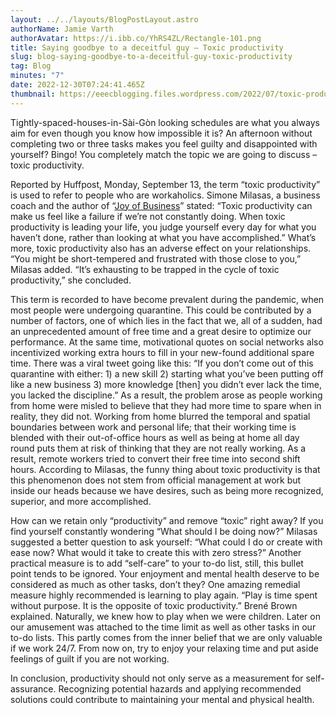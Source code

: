 ```yaml
---
layout: ../../layouts/BlogPostLayout.astro
authorName: Jamie Varth
authorAvatar: https://i.ibb.co/YhRS4ZL/Rectangle-101.png
title: Saying goodbye to a deceitful guy – Toxic productivity
slug: blog-saying-goodbye-to-a-deceitful-guy-toxic-productivity
tag: Blog
minutes: "7"
date: 2022-12-30T07:24:41.465Z
thumbnail: https://eeecblogging.files.wordpress.com/2022/07/toxic-productvt-01.jpg?w=3136
---
```

Tightly-spaced-houses-in-Sài-Gòn looking schedules are what you always aim for even though you know how impossible it is? An afternoon without completing two or three tasks makes you feel guilty and disappointed with yourself? Bingo! You completely match the topic we are going to discuss – toxic productivity.

Reported by Huffpost, Monday, September 13, the term “toxic productivity” is used to refer to people who are workaholics. Simone Milasas, a business coach and the author of “[Joy of Business](https://www.amazon.com/Joy-Business-Simone-Milasas/dp/1939261015?tag=brittanyw-20&ascsubtag=606655e7c5b6aa24bc60a566,-1,-1,d,0,0,hp-fil-am=0)” stated: “Toxic productivity can make us feel like a failure if we’re not constantly doing. When toxic productivity is leading your life, you judge yourself every day for what you haven’t done, rather than looking at what you have accomplished.” What’s more, toxic productivity also has an adverse effect on your relationships. “You might be short-tempered and frustrated with those close to you,” Milasas added. “It’s exhausting to be trapped in the cycle of toxic productivity,” she concluded.

This term is recorded to have become prevalent during the pandemic, when most people were undergoing quarantine. This could be contributed by a number of factors, one of which lies in the fact that we, all of a sudden, had an unprecedented amount of free time and a great desire to optimize our performance. At the same time, motivational quotes on social networks also incentivized working extra hours to fill in your new-found additional spare time. There was a viral tweet going like this: “If you don’t come out of this quarantine with either: 1) a new skill 2) starting what you’ve been putting off like a new business 3) more knowledge \[then] you didn’t ever lack the time, you lacked the discipline.” As a result, the problem arose as people working from home were misled to believe that they had more time to spare when in reality, they did not. Working from home blurred the temporal and spatial boundaries between work and personal life; that their working time is blended with their out-of-office hours as well as being at home all day round puts them at risk of thinking that they are not really working. As a result, remote workers tried to convert their free time into second shift hours. According to Milasas, the funny thing about toxic productivity is that this phenomenon does not stem from official management at work but inside our heads because we have desires, such as being more recognized, superior, and more accomplished.

How can we retain only “productivity” and remove “toxic” right away? If you find yourself constantly wondering “What should I be doing now?” Milasas suggested a better question to ask yourself: “What could I do or create with ease now? What would it take to create this with zero stress?” Another practical measure is to add “self-care” to your to-do list, still, this bullet point tends to be ignored. Your enjoyment and mental health deserve to be considered as much as other tasks, don’t they? One amazing remedial measure highly recommended is learning to play again. “Play is time spent without purpose. It is the opposite of toxic productivity.” Brené Brown explained. Naturally, we knew how to play when we were children. Later on our amusement was attached to the time limit as well as other tasks in our to-do lists. This partly comes from the inner belief that we are only valuable if we work 24/7. From now on, try to enjoy your relaxing time and put aside feelings of guilt if you are not working.

In conclusion, productivity should not only serve as a measurement for self-assurance. Recognizing potential hazards and applying recommended solutions could contribute to maintaining your mental and physical health.